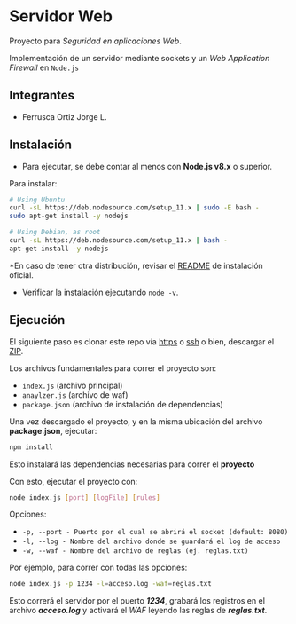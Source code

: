 # Servidor Web
Proyecto para _Seguridad en aplicaciones Web_.

Implementación de un servidor mediante sockets y un _Web Application Firewall_ en `Node.js` 

## Integrantes

- Ferrusca Ortiz Jorge L.

## Instalación

- Para ejecutar, se debe contar al menos con **Node.js v8.x** o superior.

Para instalar: 

```sh
# Using Ubuntu
curl -sL https://deb.nodesource.com/setup_11.x | sudo -E bash -
sudo apt-get install -y nodejs

# Using Debian, as root
curl -sL https://deb.nodesource.com/setup_11.x | bash -
apt-get install -y nodejs
```

\*En caso de tener otra distribución, revisar el [README](https://github.com/nodesource/distributions/blob/master/README.md#debinstall) de instalación oficial.

- Verificar la instalación ejecutando `node -v`.

## Ejecución

El siguiente paso es clonar este repo vía [https](https://github.com/mp4-28/servidor-net.git) o [ssh](git@github.com:mp4-28/servidor-net.git) o bien, descargar el [ZIP](https://github.com/mp4-28/servidor-net/archive/master.zip).

Los archivos fundamentales para correr el proyecto son: 
- `index.js` (archivo principal)
- `anaylzer.js` (archivo de waf)
- `package.json` (archivo de instalación de dependencias)

Una vez descargado el proyecto, y en la misma ubicación del archivo **package.json**, ejecutar:
```sh
npm install
```
Esto instalará las dependencias necesarias para correr el **proyecto**

Con esto, ejecutar el proyecto con: 
```sh
node index.js [port] [logFile] [rules]
```

Opciones:
- `-p, --port - Puerto por el cual se abrirá el socket (default: 8080)`
- `-l, --log - Nombre del archivo donde se guardará el log de acceso`
- `-w, --waf - Nombre del archivo de reglas (ej. reglas.txt)`

Por ejemplo, para correr con todas las opciones: 
```sh
node index.js -p 1234 -l=acceso.log -waf=reglas.txt
```

Esto correrá el servidor por el puerto _**1234**_, grabará los registros en el archivo _**acceso.log**_ y activará el _WAF_ leyendo las reglas de _**reglas.txt**_.